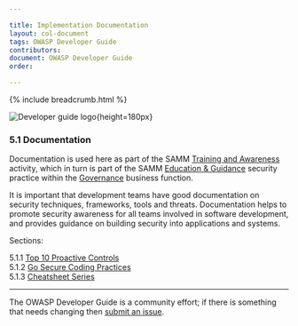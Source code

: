 ```yaml
---

title: Implementation Documentation
layout: col-document
tags: OWASP Developer Guide
contributors:
document: OWASP Developer Guide
order:

---
```


{% include breadcrumb.html %}

![Developer guide logo](../../../assets/images/dg_logo_bbd.png "OWASP Developer Guide"){height=180px}

### 5.1 Documentation

Documentation is used here as part of the SAMM [Training and Awareness][sammgegta] activity,
which in turn is part of the SAMM [Education & Guidance][sammgeg] security practice
within the [Governance][sammg] business function.

It is important that development teams have good documentation on security techniques, frameworks, tools and threats.
Documentation helps to promote security awareness for all teams involved in software development,
and provides guidance on building security into applications and systems.

Sections:

5.1.1 [Top 10 Proactive Controls](#top-proactive-controls)  
5.1.2 [Go Secure Coding Practices](#go-secure-coding-practices)  
5.1.3 [Cheatsheet Series](#cheatsheet-series)  

----

The OWASP Developer Guide is a community effort; if there is something that needs changing then [submit an issue][issue0710].

[issue0710]: https://github.com/OWASP/www-project-developer-guide/issues/new?labels=enhancement&template=request.md&title=Update:%2007-implementation/01-documentation/00-toc
[sammg]: https://owaspsamm.org/model/governance/
[sammgeg]: https://owaspsamm.org/model/governance/education-and-guidance/
[sammgegta]: https://owaspsamm.org/model/governance/education-and-guidance/stream-a/
